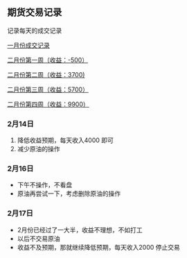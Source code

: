 ## 期货交易记录

记录每天的成交记录

[一月份成交记录](https://github.com/Ityang/Futures/blob/main/2023/202301/2023%E5%B9%B41%E6%9C%88%E4%BB%BD.md)

[二月份第一周（收益：-500）](https://github.com/Ityang/Futures/blob/main/2023/202302/2%E6%9C%88%E4%BB%BD%E7%AC%AC%E4%B8%80%E5%91%A8.md)

[二月份第二周（收益：3700)](https://github.com/Ityang/Futures/blob/main/2023/202302/2%E6%9C%88%E4%BB%BD%E7%AC%AC%E4%BA%8C%E5%91%A8.md)

[二月份第三周（收益：5700）](https://github.com/Ityang/Futures/blob/main/2023/202302/2%E6%9C%88%E4%BB%BD%E7%AC%AC%E4%B8%89%E5%91%A8.md)

[二月份第四周（收益：9900）](https://github.com/Ityang/Futures/blob/main/2023/202302/2%E6%9C%88%E4%BB%BD%E7%AC%AC%E5%9B%9B%E5%91%A8.md)

### 2月14日 

1. 降低收益预期，每天收入4000 即可
2. 减少原油的操作

### 2月16日

* 下午不操作，不看盘
* 原油再尝试一下，考虑删除原油的操作

### 2月17日

* 2月份已经过了一大半，收益不理想，不如打工
* 以后不交易原油
* 收益不及预期，那就继续降低预期，每天收入2000 停止交易
